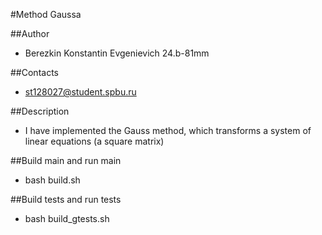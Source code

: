 #Method Gaussa

##Author
- Berezkin Konstantin Evgenievich 24.b-81mm

##Contacts
- st128027@student.spbu.ru

##Description
- I have implemented the Gauss method, which transforms a system of linear equations (a square matrix)

##Build main and run main
- bash build.sh

##Build tests and run tests
- bash build_gtests.sh
